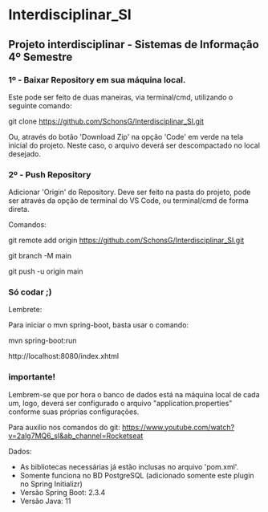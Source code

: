# Interdisciplinar_SI


## Projeto interdisciplinar - Sistemas de Informação 4º Semestre

### 1º - Baixar Repository em sua máquina local.

Este pode ser feito de duas maneiras, via terminal/cmd, utilizando o seguinte comando:

git clone https://github.com/SchonsG/Interdisciplinar_SI.git

Ou, através do botão 'Download Zip' na opção 'Code' em verde na tela inicial do projeto. Neste caso, o arquivo deverá ser descompactado no local desejado.

### 2º - Push Repository

Adicionar 'Origin' do Repository. Deve ser feito na pasta do projeto, pode ser através da opção de terminal do VS Code, ou terminal/cmd de forma direta.

Comandos:

git remote add origin https://github.com/SchonsG/Interdisciplinar_SI.git

git branch -M main

git push -u origin main

### Só codar ;)

Lembrete:

Para iniciar o mvn spring-boot, basta usar o comando:

mvn spring-boot:run

http://localhost:8080/index.xhtml

### importante!

Lembrem-se que por hora o banco de dados está na máquina local de cada um, logo, deverá ser configurado o arquivo "application.properties" conforme suas próprias configurações.

Para auxilio nos comandos do git: https://www.youtube.com/watch?v=2alg7MQ6_sI&ab_channel=Rocketseat

Dados:

- As bibliotecas necessárias já estão inclusas no arquivo 'pom.xml'.
- Somente funciona no BD PostgreSQL (adicionado somente este plugin no Spring Initializr)
- Versão Spring Boot: 2.3.4
- Versão Java: 11
